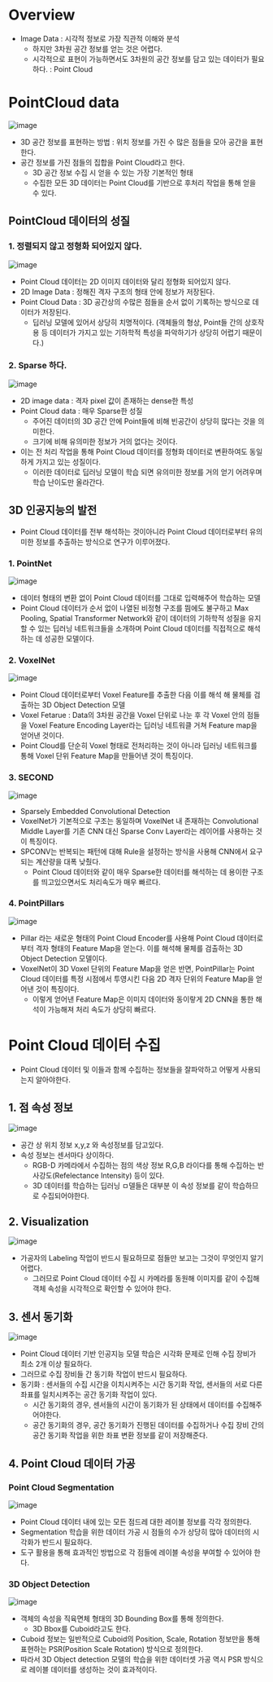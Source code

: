 # Overview
- Image Data : 시각적 정보로 가장 직관적 이해와 분석
  - 하지만 3차원 공간 정보를 얻는 것은 어렵다.
  - 시각적으로 표현이 가능하면서도 3차원의 공간 정보를 담고 있는 데이터가 필요하다. : Point Cloud

# PointCloud data
![image](https://user-images.githubusercontent.com/69780812/144807955-f3f00045-2bd7-4641-91bf-bfe200e8f1e7.png)
- 3D 공간 정보를 표현하는 방법 : 위치 정보를 가진 수 많은 점들을 모아 공간을 표현한다.
- 공간 정보를 가진 점들의 집합을 Point Cloud라고 한다.
  - 3D 공간 정보 수집 시 얻을 수 있는 가장 기본적인 형태
  - 수집한 모든 3D 데이터는 Point Cloud를 기반으로 후처리 작업을 통해 얻을 수 있다.

## PointCloud 데이터의 성질
### 1. 정렬되지 않고 정형화 되어있지 않다.

![image](https://user-images.githubusercontent.com/69780812/144808359-ac57d934-3167-4199-bc0a-c5fbb86ecdd0.png)
- Point Cloud 데이터는 2D 이미지 데이터와 달리 정형화 되어있지 않다.
- 2D Image Data : 정해진 격자 구조의 형태 안에 정보가 저장된다.
- Point Cloud Data : 3D 공간상의 수많은 점들을 순서 없이 기록하는 방식으로 데이터가 저장된다.
  - 딥러닝 모델에 있어서 상당히 치명적이다. (객체들의 형상, Point들 간의 상호작용 등 데이터가 가지고 있는 기하학적 특성을 파악하기가 상당히 어렵기 때문이다.)

### 2. Sparse 하다.

![image](https://user-images.githubusercontent.com/69780812/144811820-cc52f32c-1801-439f-bfaa-74271d6e8cd8.png)
- 2D image data : 격자 pixel 값이 존재하는 dense한 특성
- Point Cloud data : 매우 Sparse한 성질
  - 주어진 데이터의 3D 공간 안에 Point들에 비해 빈공간이 상당히 많다는 것을 의미한다.
  - 크기에 비해 유의미한 정보가 거의 없다는 것이다.
- 이는 전 처리 작업을 통해 Point Cloud 데이터를 정형화 데이터로 변환하여도 동일하게 가지고 있는 성질이다.
  - 이러한 데이터로 딥러닝 모델이 학습 되면 유의미한 정보를 거의 얻기 어려우며 학습 난이도만 올라간다.

## 3D 인공지능의 발전
- Point Cloud 데이터를 전부 해석하는 것이아니라 Point Cloud 데이터로부터 유의미한 정보를 추출하는 방식으로 연구가 이루어졌다.

### 1. PointNet
![image](https://user-images.githubusercontent.com/69780812/144812356-64dd3e6a-3a27-4ded-a83c-922bebdd4bc3.png)
- 데이터 형태의 변환 없이 Point Cloud 데이터를 그대로 입력해주어 학습하는 모델
- Point Cloud 데이터가 순서 없이 나열된 비정형 구조를 띔에도 불구하고 Max Pooling, Spatial Transformer Network와 같이 데이터의 기하학적 성질을 유지할 수 있는 딥러닝 네트워크들을 소개하며 Point Cloud 데이터를 직접적으로 해석하는 데 성공한 모델이다.

### 2. VoxelNet
![image](https://user-images.githubusercontent.com/69780812/144812869-e5ccd546-85bd-4147-8a99-ed4c09640950.png)
- Point Cloud 데이터로부터 Voxel Feature를 추출한 다음 이를 해석 해 물체를 검출하는 3D Object Detection 모델
- Voxel Fetarue : Data의 3차원 공간을 Voxel 단위로 나눈 후 각 Voxel 안의 점들을 Voxel Feature Encoding Layer라는 딥러닝 네트워클 거쳐 Feature map을 얻어낸 것이다.
- Point Cloud를 단순히 Voxel 형태로 전처리하는 것이 아니라 딥러닝 네트워크를 통해 Voxel 단위 Feature Map을 만들어낸 것이 특징이다.

### 3. SECOND
![image](https://user-images.githubusercontent.com/69780812/144813132-6ec71b57-9374-4723-82a3-cd1cb0950957.png)
- Sparsely Embedded Convolutional Detection
- VoxelNet가 기본적으로 구조는 동일하며 VoxelNet 내 존재하는 Convolutional Middle Layer를 기존 CNN 대신 Sparse Conv Layer라는 레이어를 사용하는 것이 특징이다.
- SPCONV는 반복되는 패턴에 대해 Rule을 설정하는 방식을 사용해 CNN에서 요구되는 계산량을 대폭 낮췄다.
  - Point Cloud 데이터와 같이 매우 Sparse한 데이터를 해석하는 데 용이한 구조를 띄고있으면서도 처리속도가 매우 빠르다.

### 4. PointPillars
![image](https://user-images.githubusercontent.com/69780812/144813383-6ed80898-2b90-4449-b9b3-08f2faac29b2.png)
- Pillar 라는 새로운 형태의 Point Cloud Encoder를 사용해 Point Cloud 데이터로부터 격자 형태의 Feature Map을 얻는다. 이를 해석해 물체를 검출하는 3D Object Detection 모델이다.
- VoxelNet이 3D Voxel 단위의 Feature Map을 얻은 반면, PointPillar는 Point Cloud 데이터를 특정 시점에서 투영시킨 다음 2D 격자 단위의 Feature Map을 얻어낸 것이 특징이다.
  - 이렇게 얻어낸 Feature Map은 이미지 데이터와 동이랗게 2D CNN을 통한 해석이 가능해져 처리 속도가 상당히 빠르다.

# Point Cloud 데이터 수집
- Point Cloud 데이터 및 이들과 함께 수집하는 정보들을 잘파악하고 어떻게 사용되는지 알아야한다.

## 1. 점 속성 정보
![image](https://user-images.githubusercontent.com/69780812/144814009-75c7dbb3-d49b-4ed4-980f-84260167ea79.png)
- 공간 상 위치 정보 x,y,z 와 속성정보를 담고있다.
- 속성 정보는 센서마다 상이하다.
  - RGB-D 카메라에서 수집하는 점의 색상 정보 R,G,B 라이다를 통해 수집하는 반사강도(Refelectance Intensity) 등이 있다.
  - 3D 데이터를 학습하는 딥러닝 ㅁ델들은 대부분 이 속성 정보를 같이 학습하므로 수집되어야한다.

## 2. Visualization
![image](https://user-images.githubusercontent.com/69780812/144814287-90bfd97f-71b9-4548-8f36-501400033caf.png)
- 가공자의 Labeling 작업이 반드시 필요하므로 점들만 보고는 그것이 무엇인지 알기 어렵다.
  - 그러므로  Point Cloud 데이터 수집 시 카메라를 동원해 이미지를 같이 수집해 객체 속성을 시각적으로 확인할 수 있어야 한다.

## 3. 센서 동기화
![image](https://user-images.githubusercontent.com/69780812/144814483-18ce10b4-4cf7-4649-95d4-a1cf79ebb7d7.png)
- Point Cloud 데이터 기반 인공지능 모델 학습은 시각화 문제로 인해 수집 장비가 최소 2개 이상 필요하다.
- 그러므로 수집 장비들 간 동기화 작업이 반드시 필요하다.
- 동기화 : 센서들의 수집 시간을 이치시켜주는 시간 동기화 작업, 센서들의 서로 다른 좌표를 일치시켜주는 공간 동기화 작업이 있다.
  - 시간 동기화의 경우, 센서들의 시간이 동기화가 된 상태에서 데이터를 수집해주어야한다.
  - 공간 동기화의 경우, 공간 동기화가 진행된 데이터를 수집하거나 수집 장비 간의 공간 동기화 작업을 위한 좌표 변환 정보를 같이 저장해준다.

## 4. Point Cloud 데이터 가공
### Point Cloud Segmentation
![image](https://user-images.githubusercontent.com/69780812/144814835-378d96e1-e84d-4b89-be3f-d221579c7f01.png)
- Point Cloud 데이터 내에 있는 모든 점드레 대한 레이블 정보를 각각 정의한다.
- Segmentation 학습을 위한 데이터 가공 시 점들의 수가 상당히 많아 데이터의 시각화가 반드시 필요하다.
- 도구 활용을 통해 효과적인 방법으로 각 점들에 레이블 속성을 부여할 수 있어야 한다.

### 3D Object Detection
![image](https://user-images.githubusercontent.com/69780812/144814970-1b9b3333-2586-429f-9264-5fcf8c5faddd.png)
- 객체의 속성을 직육면체 형태의 3D Bounding Box를 통해 정의한다.
  - 3D Bbox를 Cuboid라고도 한다.
- Cuboid 정보는 일반적으로 Cuboid의 Position, Scale, Rotation 정보만을 통해 표현하는 PSR(Position Scale Rotation) 방식으로 정의한다.
- 따라서 3D Object detection 모델의 학습을 위한 데이터셋 가공 역시 PSR 방식으로 레이블 데이터를 생성하는 것이 효과적이다.